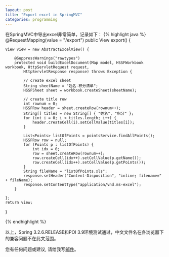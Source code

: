 ```yaml
---
layout: post
title: "Export excel in SpringMVC"
categories: programming
---
```

在SpringMVC中导出excel非常简单，记录如下：
{% highlight java %}
@RequestMapping(value = "/export")
public View export() {

    View view = new AbstractExcelView() {

        @SuppressWarnings("rawtypes")
        protected void buildExcelDocument(Map model, HSSFWorkbook workbook, HttpServletRequest request,
            HttpServletResponse response) throws Exception {

            // create excel sheet
            String sheetName = "姓名-积分清单";
            HSSFSheet sheet = workbook.createSheet(sheetName);

            // create title row
            int rownum = 0;
            HSSFRow header = sheet.createRow(rownum++);
            String[] titles = new String[] { "姓名", "积分" };
            for (int i = 0; i < titles.length; i++) {
                header.createCell(i).setCellValue(titles[i]);
            }

            List<Points> listOfPoints = pointsService.findAllPoints();
            HSSFRow row = null;
            for (Points p : listOfPoints) {
                int idx = 0;
                row = sheet.createRow(rownum++);
                row.createCell(idx++).setCellValue(p.getName());
                row.createCell(idx++).setCellValue(p.getPoints());
            }
            String fileName = "listOfPoints.xls";
            response.setHeader("Content-Disposition", "inline; filename=" + fileName);
            response.setContentType("application/vnd.ms-excel");
        }

    };
    return view;
}

{% endhighlight %}

以上，Spring 3.2.6.RELEASE和POI 3.9环境测试通过，中文文件名在各浏览器下的兼容问题不在此文范围。

您有任何问题或建议, 请给我写[邮件](mailto:yinwer81@gmail.com)。
